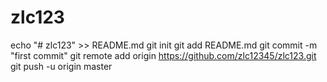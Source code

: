 # zlc123
echo "# zlc123" >> README.md
git init
git add README.md
git commit -m "first commit"
git remote add origin https://github.com/zlc12345/zlc123.git
git push -u origin master
